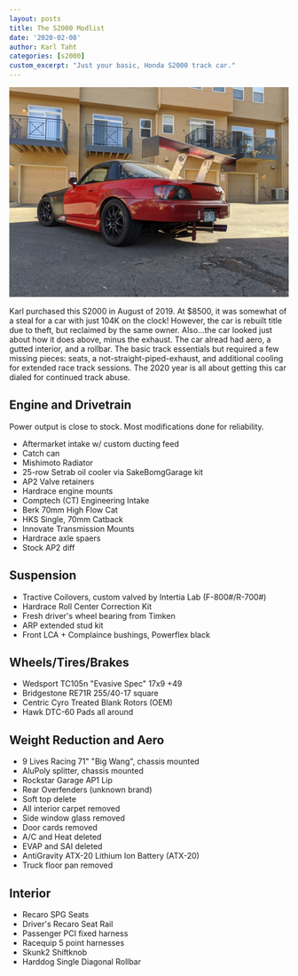 ```yaml
---
layout: posts
title: The S2000 Modlist
date: '2020-02-08'
author: Karl Taht
categories: [s2000]
custom_excerpt: "Just your basic, Honda S2000 track car."
---
```


![s2000](/images/s2000/jan2020.jpg)

Karl purchased this S2000 in August of 2019. At $8500, it was somewhat of a steal
for a car with just 104K on the clock! However, the car is rebuilt title due to 
theft, but reclaimed by the same owner. Also...the car looked just about how
it does above, minus the exhaust. The car alread had aero, a gutted interior, and
a rollbar. The basic track essentials but required a few missing pieces: seats,
a not-straight-piped-exhaust, and additional cooling for extended race track sessions. The 2020 year is all about getting this car dialed for continued track abuse.

## Engine and Drivetrain
Power output is close to stock. Most modifications done for reliability.

- Aftermarket intake w/ custom ducting feed
- Catch can
- Mishimoto Radiator
- 25-row Setrab oil cooler via SakeBomgGarage kit
- AP2 Valve retainers
- Hardrace engine mounts
- Comptech (CT) Engineering Intake
- Berk 70mm High Flow Cat
- HKS Single, 70mm Catback
- Innovate Transmission Mounts
- Hardrace axle spaers
- Stock AP2 diff

## Suspension
- Tractive Coilovers, custom valved by Intertia Lab (F-800#/R-700#)
- Hardrace Roll Center Correction Kit
- Fresh driver's wheel bearing from Timken
- ARP extended stud kit
- Front LCA + Complaince bushings, Powerflex black

## Wheels/Tires/Brakes
- Wedsport TC105n "Evasive Spec" 17x9 +49
- Bridgestone RE71R 255/40-17 square
- Centric Cyro Treated Blank Rotors (OEM)
- Hawk DTC-60 Pads all around

## Weight Reduction and Aero
- 9 Lives Racing 71" "Big Wang", chassis mounted
- AluPoly splitter, chassis mounted
- Rockstar Garage AP1 Lip
- Rear Overfenders (unknown brand)
- Soft top delete
- All interior carpet removed
- Side window glass removed
- Door cards removed
- A/C and Heat deleted
- EVAP and SAI deleted
- AntiGravity ATX-20 Lithium Ion Battery (ATX-20)
- Truck floor pan removed

## Interior
- Recaro SPG Seats
- Driver's Recaro Seat Rail
- Passenger PCI fixed harness
- Racequip 5 point harnesses
- Skunk2 Shiftknob
- Harddog Single Diagonal Rollbar






